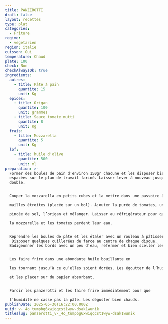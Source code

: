 ```yaml
---
title: PANZEROTTI
draft: false
layout: recettes
type: plat
categories:
  - Friture
regime:
  - vegetarien
region: italie
cuisson: Oui
temperature: Chaud
plate: 100
check: Non
checkAlwaysOk: true
ingredients:
  autres:
    - title: Pâte à pain
      quantite: 15
      unit: Kg
  epices:
    - title: Origan
      quantite: 100
      unit: grammes
    - title: Sauce tomate mutti
      quantite: 8
      unit: Kg
  frais:
    - title: Mozzarella
      quantite: 5
      unit: Kg
  lof:
    - title: huile d'olive
      quantite: 500
      unit: ml
preparation: >-
  Former des boules de pain d'environ 150gr chacune et les disposer bien
  espacées sur le plan de travail fariné. Laisser lever à nouveau jusqu’au
  double.


  Couper la mozzarella en petits cubes et la mettre dans une passoire à 

  mailles étroites (placée sur un bol). Ajouter la purée de tomates, une 

  pincée de sel, l’origan et mélanger. Laisser au réfrigérateur pour que 

  la mozzarella et les tomates perdent leur eau.


  Reprendre les boules de pâte et les étaler avec un rouleau à pâtisserie.
   Disposer quelques cuillerées de farce au centre de chaque disque. 
  Badigeonner les bords avec un peu d’eau, refermer et bien sceller les bords à l’aide d’une fourchette.


  Les faire frire dans une abondante huile bouillante en 

  les tournant jusqu’à ce qu’elles soient dorées. Les égoutter de l’huile 

  et les placer sur du papier absorbant.


  Farcir les panzerotti et les faire frire immédiatement pour que 

  l’humidité ne casse pas la pâte. Les déguster bien chauds.
publishDate: 2025-05-30T16:22:00.000Z
uuid: v-_4o_tumpbg6xwiqqcst1wyw-dsak1wunik
titleslug: panzerotti_v-_4o_tumpbg6xwiqqcst1wyw-dsak1wunik
---
```

